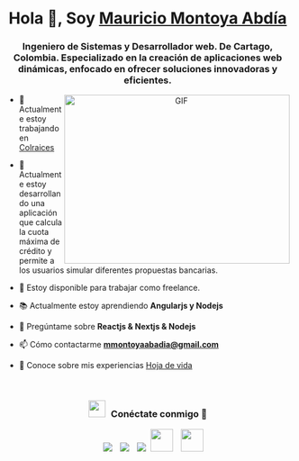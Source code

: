 <h1 align="center">Hola 👋, Soy <a href="https://mmontoyadev.netlify.app" target="blank">
Mauricio Montoya Abdía</a></h1>
<h3 align="center">Ingeniero de Sistemas y Desarrollador web. De Cartago, Colombia. Especializado en la creación de aplicaciones web dinámicas, enfocado en ofrecer soluciones innovadoras y eficientes.</h3>


<a target="_blank" align="center">
  <img align="right" top="500" height="300" width="400" alt="GIF" src="https://media.giphy.com/media/SWoSkN6DxTszqIKEqv/giphy.gif">
</a>

- 🔭 Actualmente estoy trabajando en <a href="https://colraices.com/" target="blank">Colraices</a>

- 🌱 Actualmente estoy desarrollando una aplicación que calcula la cuota máxima de crédito y permite a los usuarios simular diferentes propuestas bancarias.

- 🤝 Estoy disponible para trabajar como freelance.

- 📚 Actualmente estoy aprendiendo **Angularjs y Nodejs** 

- 💬 Pregúntame sobre **Reactjs & Nextjs & Nodejs**

- 📫 Cómo contactarme **mmontoyaabadia@gmail.com**

- 📄 Conoce sobre mis experiencias <a href="https://drive.google.com/file/d/1GlbWtq-WfWwxom12aQjryMxWZIApYTVe/view?usp=sharing" target="blank">Hoja de vida</a>
<br/>
<h3 align="center" > <img src="https://media.giphy.com/media/iY8CRBdQXODJSCERIr/giphy.gif" width="30" height="30" style="margin-right: 10px;">Conéctate conmigo 🤝 </h3>

<p align="center">

 <div align="center"  class="icons-social" style="margin-left: 10px;">
        <a style="margin-left: 10px;"  target="_blank" href="https://www.linkedin.com/in/mauricio-montoya-abadia/">
			<img src="https://img.icons8.com/doodle/40/000000/linkedin--v2.png"></a>
        <a style="margin-left: 10px;" target="_blank" href="https://github.com/hvmble">
		<img src="https://img.icons8.com/doodle/40/000000/github--v1.png"></a>
        <a style="margin-left: 10px;" target="_blank" href="https://www.instagram.com/mamoabadia/">
			<img src="https://img.icons8.com/doodle/40/000000/instagram-new--v2.png"></a>
	<a style="margin-left: 5px;" target="_blank" href="https://drive.google.com/file/d/1GlbWtq-WfWwxom12aQjryMxWZIApYTVe/view?usp=sharing/">
					<img src="https://mmontoyadev.netlify.app/resume.webp" height="40" width="40"></a>
	  <a style="margin-left: 10px;" target="_blank" href="https://mmontoyadev.netlify.app/">
					<img src="https://mmontoyadev.netlify.app/favicon.ico" height="40" width="40"></a>
      </div>

</p>


